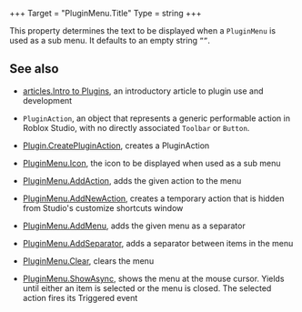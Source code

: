 +++
Target = "PluginMenu.Title"
Type = string
+++

This property determines the text to be displayed when a `PluginMenu` is used as a sub menu. It defaults to an empty string `””`.## See also  - [articles.Intro to Plugins](https://developer.roblox.com/search#stq=Intro%20to%20Plugins), an introductory article to plugin use and development  - `PluginAction`, an object that represents a generic performable action in Roblox Studio, with no directly associated `Toolbar` or `Button`.  - [Plugin.CreatePluginAction](https://developer.roblox.com/api-reference/function/Plugin/CreatePluginAction), creates a PluginAction  - [PluginMenu.Icon](https://developer.roblox.com/api-reference/property/PluginMenu/Icon), the icon to be displayed when used as a sub menu  - [PluginMenu.AddAction](https://developer.roblox.com/api-reference/function/PluginMenu/AddAction), adds the given action to the menu  - [PluginMenu.AddNewAction](https://developer.roblox.com/api-reference/function/PluginMenu/AddNewAction), creates a temporary action that is hidden from Studio's customize shortcuts window  - [PluginMenu.AddMenu](https://developer.roblox.com/api-reference/function/PluginMenu/AddMenu), adds the given menu as a separator  - [PluginMenu.AddSeparator](https://developer.roblox.com/api-reference/function/PluginMenu/AddSeparator), adds a separator between items in the menu  - [PluginMenu.Clear](https://developer.roblox.com/api-reference/function/PluginMenu/Clear), clears the menu  - [PluginMenu.ShowAsync](https://developer.roblox.com/api-reference/function/PluginMenu/ShowAsync), shows the menu at the mouse cursor. Yields until either an item is selected or the menu is closed. The selected action fires its Triggered event